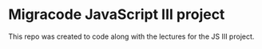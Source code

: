 
# Migracode JavaScript III project

This repo was created to code along with the lectures for the JS III project.
